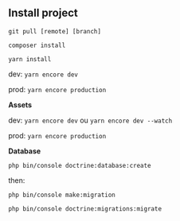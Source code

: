 ## Install project

`git pull [remote] [branch]`

`composer install`

`yarn install`

dev:  `yarn encore dev`

prod: `yarn encore production`

**Assets**

dev:  `yarn encore dev` ou `yarn encore dev --watch`

prod: `yarn encore production`

**Database**

`php bin/console doctrine:database:create`

then:

`php bin/console make:migration`

`php bin/console doctrine:migrations:migrate`

